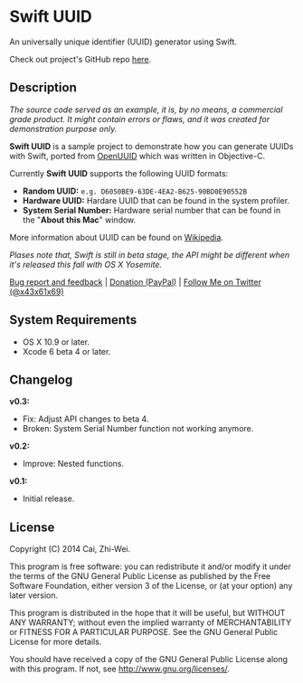 Swift UUID
==========

An universally unique identifier (UUID) generator using Swift.

Check out project's GitHub repo [here](https://github.com/x43x61x69/Swift-UUID).


Description
-----------
*The source code served as an example, it is, by no means, a commercial grade product. It might contain errors or flaws, and it was created for demonstration purpose only.*

**Swift UUID** is a sample project to demonstrate how you can generate UUIDs with Swift, ported from [OpenUUID](https://github.com/x43x61x69/OpenUUID) which was written in Objective-C.

Currently **Swift UUID** supports the following UUID formats:

* **Random UUID:** `e.g. D6050BE9-63DE-4EA2-B625-90BD0E90552B`
* **Hardware UUID:** Hardare UUID that can be found in the system profiler.
* **System Serial Number:** Hardware serial number that can be found in the "**About this Mac**" window.

More information about UUID can be found on [Wikipedia](http://en.wikipedia.org/wiki/Universally_unique_identifier).

*Plases note that, Swift is still in beta stage, the API might be different when it's released this fall with OS X Yosemite.*

[Bug report and feedback](https://github.com/x43x61x69/Swift-UUID/issues) | [Donation (PayPal)](https://www.paypal.com/cgi-bin/webscr?cmd=_s-xclick&hosted_button_id=N29VTZVBZLZA4) | [Follow Me on Twitter (@x43x61x69)](https://twitter.com/x43x61x69)


System Requirements
-------------------

* OS X 10.9 or later.
* Xcode 6 beta 4 or later.


Changelog
---------

**v0.3:**

* Fix: Adjust API changes to beta 4.
* Broken: System Serial Number function not working anymore.

**v0.2:**

* Improve: Nested functions.

**v0.1:**

* Initial release.


License
-------

Copyright (C) 2014  Cai, Zhi-Wei.

This program is free software: you can redistribute it and/or modify it under the terms of the GNU General Public License as published by the Free Software Foundation, either version 3 of the License, or (at your option) any later version.

This program is distributed in the hope that it will be useful, but WITHOUT ANY WARRANTY; without even the implied warranty of MERCHANTABILITY or FITNESS FOR A PARTICULAR PURPOSE.  See the GNU General Public License for more details.

You should have received a copy of the GNU General Public License along with this program. If not, see <http://www.gnu.org/licenses/>.
